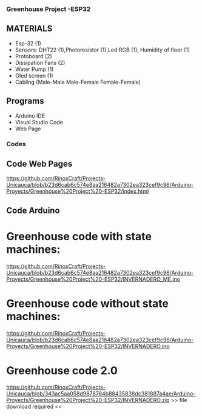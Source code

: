 ### Greenhouse Project -ESP32
## MATERIALS
* Esp-32 (1)
* Sensors: DHT22 (1),Photoresistor (1),Led RGB (1), Humidity of floor (1)
* Protoboard (2)
* Dissipation Fans (2)
* Water Pump (1)
* Oled screen (1)
* Cabling (Male-Male Male-Female Female-Female)
## Programs
* Arduino IDE
* Visual Studio Code
* Web Page
### Codes
## Code Web Pages
https://github.com/RinoxCraft/Projects-Unicauca/blob/b23d6cab6c574e8aa216482a7302ea323cef9c96/Arduino-Proyects/Greenhouse%20Project%20-ESP32/index.html 
 
## Code Arduino
# Greenhouse code with state machines:
https://github.com/RinoxCraft/Projects-Unicauca/blob/b23d6cab6c574e8aa216482a7302ea323cef9c96/Arduino-Proyects/Greenhouse%20Project%20-ESP32/INVERNADERO_ME.ino
# Greenhouse code without state machines:
https://github.com/RinoxCraft/Projects-Unicauca/blob/b23d6cab6c574e8aa216482a7302ea323cef9c96/Arduino-Proyects/Greenhouse%20Project%20-ESP32/INVERNADERO.ino 
# Greenhouse code 2.0
https://github.com/RinoxCraft/Projects-Unicauca/blob/343ac5aa058d9878784b88435838dc381887a4ae/Arduino-Proyects/Greenhouse%20Project%20-ESP32/INVERNADERO.zip >> file download required << 
